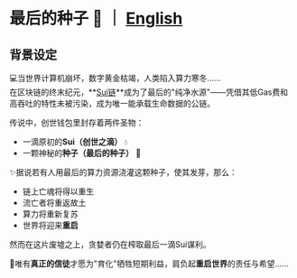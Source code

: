 # 最后的种子 🌱 ｜ [English](https://github.com/404ll/Mutre3/edit/main/README.md)

## 背景设定  

💻当世界计算机崩坏，数字黄金枯竭，人类陷入算力寒冬......  
在区块链的终末纪元，**[Sui链](https://sui.io/)**成为了最后的"纯净水源"——凭借其低Gas费和高吞吐的特性未被污染，成为唯一能承载生命数据的公链。  

传说中，创世钱包里封存着两件圣物：  
- 一滴原初的**Sui（创世之滴）** 💧 
- 一颗神秘的**种子（最后的种子）**  🌱

✨据说若有人用最后的算力资源浇灌这颗种子，使其发芽，那么：  
- 链上亡魂将得以重生  
- 流亡者将重返故土  
- 算力将重新复苏  
- 世界将迎来**重启**  

然而在这片废墟之上，贪婪者仍在榨取最后一滴Sui谋利。  

🙏唯有**真正的信徒**才愿为"育化"牺牲短期利益，肩负起**重启世界**的责任与希望......  

